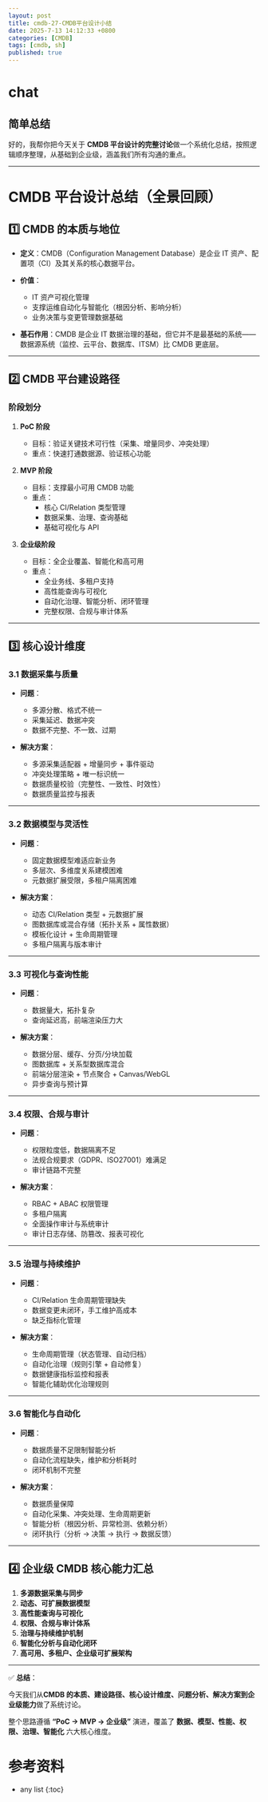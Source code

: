 ```yaml
---
layout: post
title: cmdb-27-CMDB平台设计小结
date: 2025-7-13 14:12:33 +0800
categories: [CMDB]
tags: [cmdb, sh]
published: true
---
```


# chat

## 简单总结

好的，我帮你把今天关于 **CMDB 平台设计的完整讨论**做一个系统化总结，按照逻辑顺序整理，从基础到企业级，涵盖我们所有沟通的重点。  

---

# **CMDB 平台设计总结（全景回顾）**

## 1️⃣ CMDB 的本质与地位

- **定义**：CMDB（Configuration Management Database）是企业 IT 资产、配置项（CI）及其关系的核心数据平台。  
- **价值**：
  - IT 资产可视化管理  
  - 支撑运维自动化与智能化（根因分析、影响分析）  
  - 业务决策与变更管理数据基础  

- **基石作用**：CMDB 是企业 IT 数据治理的基础，但它并不是最基础的系统——数据源系统（监控、云平台、数据库、ITSM）比 CMDB 更底层。  

---

## 2️⃣ CMDB 平台建设路径

### 阶段划分

1. **PoC 阶段**  
   - 目标：验证关键技术可行性（采集、增量同步、冲突处理）  
   - 重点：快速打通数据源、验证核心功能  

2. **MVP 阶段**  
   - 目标：支撑最小可用 CMDB 功能  
   - 重点：
     - 核心 CI/Relation 类型管理  
     - 数据采集、治理、查询基础  
     - 基础可视化与 API  

3. **企业级阶段**  
   - 目标：全企业覆盖、智能化和高可用  
   - 重点：
     - 全业务线、多租户支持  
     - 高性能查询与可视化  
     - 自动化治理、智能分析、闭环管理  
     - 完整权限、合规与审计体系  

---

## 3️⃣ 核心设计维度

### 3.1 数据采集与质量

- **问题**：
  - 多源分散、格式不统一  
  - 采集延迟、数据冲突  
  - 数据不完整、不一致、过期  

- **解决方案**：
  - 多源采集适配器 + 增量同步 + 事件驱动  
  - 冲突处理策略 + 唯一标识统一  
  - 数据质量校验（完整性、一致性、时效性）  
  - 数据质量监控与报表  

---

### 3.2 数据模型与灵活性

- **问题**：
  - 固定数据模型难适应新业务  
  - 多层次、多维度关系建模困难  
  - 元数据扩展受限，多租户隔离困难  

- **解决方案**：
  - 动态 CI/Relation 类型 + 元数据扩展  
  - 图数据库或混合存储（拓扑关系 + 属性数据）  
  - 模板化设计 + 生命周期管理  
  - 多租户隔离与版本审计  

---

### 3.3 可视化与查询性能

- **问题**：
  - 数据量大，拓扑复杂  
  - 查询延迟高，前端渲染压力大  

- **解决方案**：
  - 数据分层、缓存、分页/分块加载  
  - 图数据库 + 关系型数据库混合  
  - 前端分层渲染 + 节点聚合 + Canvas/WebGL  
  - 异步查询与预计算  

---

### 3.4 权限、合规与审计

- **问题**：
  - 权限粒度低，数据隔离不足  
  - 法规合规要求（GDPR、ISO27001）难满足  
  - 审计链路不完整  

- **解决方案**：
  - RBAC + ABAC 权限管理  
  - 多租户隔离  
  - 全面操作审计与系统审计  
  - 审计日志存储、防篡改、报表可视化  

---

### 3.5 治理与持续维护

- **问题**：
  - CI/Relation 生命周期管理缺失  
  - 数据变更未闭环，手工维护高成本  
  - 缺乏指标化管理  

- **解决方案**：
  - 生命周期管理（状态管理、自动归档）  
  - 自动化治理（规则引擎 + 自动修复）  
  - 数据健康指标监控和报表  
  - 智能化辅助优化治理规则  

---

### 3.6 智能化与自动化

- **问题**：
  - 数据质量不足限制智能分析  
  - 自动化流程缺失，维护和分析耗时  
  - 闭环机制不完整  

- **解决方案**：
  - 数据质量保障  
  - 自动化采集、冲突处理、生命周期更新  
  - 智能分析（根因分析、异常检测、依赖分析）  
  - 闭环执行（分析 → 决策 → 执行 → 数据反馈）  

---

## 4️⃣ 企业级 CMDB 核心能力汇总

1. **多源数据采集与同步**  
2. **动态、可扩展数据模型**  
3. **高性能查询与可视化**  
4. **权限、合规与审计体系**  
5. **治理与持续维护机制**  
6. **智能化分析与自动化闭环**  
7. **高可用、多租户、企业级可扩展架构**  

---

✅ **总结**：

今天我们从**CMDB 的本质、建设路径、核心设计维度、问题分析、解决方案到企业级能力**做了系统讨论。  

整个思路遵循 **“PoC → MVP → 企业级”** 演进，覆盖了 **数据、模型、性能、权限、治理、智能化** 六大核心维度。  


# 参考资料


* any list
{:toc}